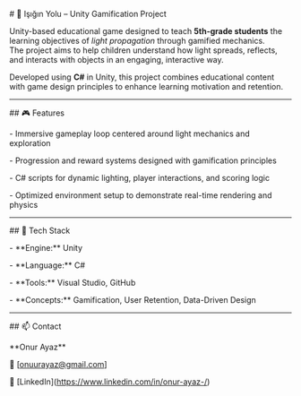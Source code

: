 \# 🌟 Işığın Yolu – Unity Gamification Project

 Unity-based educational game designed to teach **5th-grade students** the learning objectives of *light propagation* through gamified mechanics.  
The project aims to help children understand how light spreads, reflects, and interacts with objects in an engaging, interactive way.

Developed using **C#** in Unity, this project combines educational content with game design principles to enhance learning motivation and retention.


---



\## 🎮 Features

\- Immersive gameplay loop centered around light mechanics and exploration  

\- Progression and reward systems designed with gamification principles  

\- C# scripts for dynamic lighting, player interactions, and scoring logic  

\- Optimized environment setup to demonstrate real-time rendering and physics  



---



\## 🧩 Tech Stack

\- \*\*Engine:\*\* Unity  

\- \*\*Language:\*\* C#  

\- \*\*Tools:\*\* Visual Studio, GitHub  

\- \*\*Concepts:\*\* Gamification, User Retention, Data-Driven Design  



---





\## 📫 Contact

\*\*Onur Ayaz\*\*  

📧 \[onuurayaz@gmail.com]

🔗 \[LinkedIn](https://www.linkedin.com/in/onur-ayaz-/)



